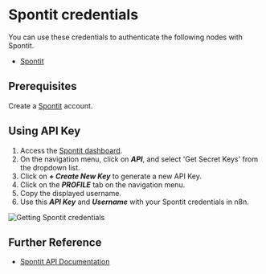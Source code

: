 # Spontit credentials

You can use these credentials to authenticate the following nodes with Spontit.

- [Spontit](/integrations/builtin/app-nodes/n8n-nodes-base.spontit/)

## Prerequisites

Create a [Spontit](https://www.spontit.com/) account.

## Using API Key

1. Access the [Spontit dashboard](https://www.spontit.com/).
2. On the navigation menu, click on ***API***, and select 'Get Secret Keys' from the dropdown list.
3. Click on ***+ Create New Key*** to generate a new API Key.
4. Click on the ***PROFILE*** tab on the navigation menu.
5. Copy the displayed username.
6. Use this ***API Key*** and ***Username*** with your Spontit credentials in n8n.

![Getting Spontit credentials](/_images/integrations/builtin/credentials/spontit/using-api-key.gif)

## Further Reference

- [Spontit API Documentation](https://api.spontit.com/)
